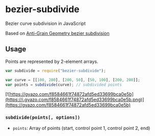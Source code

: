 bezier-subdivide
========

Bezier curve subdivision in JavaScript

Based on [Anti-Grain Geometry bezier subdivision](http://antigrain.com/research/adaptive_bezier/)

## Usage

Points are represented by 2-element arrays.

```javascript
var subdivide = require("bezier-subdivide");

var curve = [[100, 200], [200, 50], [50, 100], [200, 200]];
var points = subdivide(curve); // subdivided points
```

[![https://gyazo.com/f8584661f74872afd5ed33699bca0e5b](https://i.gyazo.com/f8584661f74872afd5ed33699bca0e5b.png)](https://gyazo.com/f8584661f74872afd5ed33699bca0e5b)

### `subdivide(points[, options])`

* `points`: Array of points (start, control point 1, control point 2, end)
